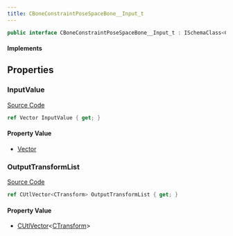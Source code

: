 ```yaml
---
title: CBoneConstraintPoseSpaceBone__Input_t
---
```


```csharp
public interface CBoneConstraintPoseSpaceBone__Input_t : ISchemaClass<CBoneConstraintPoseSpaceBone__Input_t>, ISchemaField, ISchemaClass, INativeHandle
```

#### Implements

## Properties

### InputValue

[Source Code](https://github.com/swiftly-solution/swiftlys2/blob/beta/managed/src/SwiftlyS2.Generated/Schemas/Interfaces/CBoneConstraintPoseSpaceBone__Input_t.cs#L16)

```csharp
ref Vector InputValue { get; }
```

#### Property Value

- [Vector](/docs/api/shared/natives/vector)

### OutputTransformList

[Source Code](https://github.com/swiftly-solution/swiftlys2/blob/beta/managed/src/SwiftlyS2.Generated/Schemas/Interfaces/CBoneConstraintPoseSpaceBone__Input_t.cs#L18)

```csharp
ref CUtlVector<CTransform> OutputTransformList { get; }
```

#### Property Value

- [CUtlVector](/docs/api/-1)<[CTransform](/docs/api/shared/natives/ctransform)>

